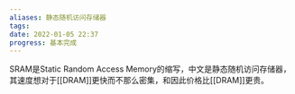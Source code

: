 ```yaml
---
aliases: 静态随机访问存储器
tags: 
date: 2022-01-05 22:37
progress: 基本完成
---
```


SRAM是Static Random Access Memory的缩写，中文是静态随机访问存储器，其速度想对于[[DRAM]]更快而不那么密集，和因此价格比[[DRAM]]更贵。